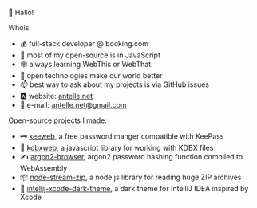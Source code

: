 :wave:  Hallo!

Whois:
- :moneybag:  full-stack developer @ booking.com
- :hammer:  most of my open-source is in JavaScript
- :spider_web:  always learning WebThis or WebThat
- :seedling:  open technologies make our world better
- :mailbox:  best way to ask about my projects is via GitHub issues
- :a:  website: [antelle.net](https://antelle.net/)
- :email:  e-mail: antelle.net@gmail.com

Open-source projects I made:
- :old_key:  [keeweb](https://github.com/keeweb/keeweb), a free password manger compatible with KeePass
- :closed_lock_with_key:  [kdbxweb](https://github.com/keeweb/kdbxweb), a javascript library for working with KDBX files
- :writing_hand:  [argon2-browser](https://github.com/antelle/argon2-browser), argon2 password hashing function compiled to WebAssembly
- :package:  [node-stream-zip](https://github.com/antelle/node-stream-zip), a node.js library for reading huge ZIP archives
- :nail_care:  [intellij-xcode-dark-theme](https://github.com/antelle/intellij-xcode-dark-theme), a dark theme for IntelliJ IDEA inspired by Xcode
